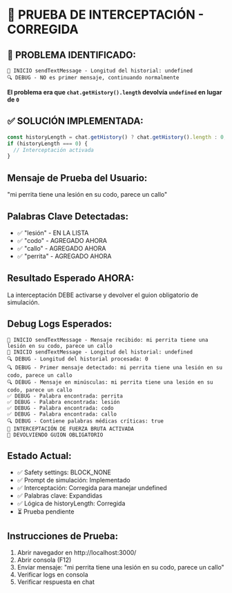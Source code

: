 # 🧪 PRUEBA DE INTERCEPTACIÓN - CORREGIDA

## 🚨 PROBLEMA IDENTIFICADO:
```
🚀 INICIO sendTextMessage - Longitud del historial: undefined
🔍 DEBUG - NO es primer mensaje, continuando normalmente
```

**El problema era que `chat.getHistory().length` devolvía `undefined` en lugar de `0`**

## ✅ SOLUCIÓN IMPLEMENTADA:
```javascript
const historyLength = chat.getHistory() ? chat.getHistory().length : 0;
if (historyLength === 0) {
  // Interceptación activada
}
```

## Mensaje de Prueba del Usuario:
"mi perrita tiene una lesión en su codo, parece un callo"

## Palabras Clave Detectadas:
- ✅ "lesión" - EN LA LISTA
- ✅ "codo" - AGREGADO AHORA
- ✅ "callo" - AGREGADO AHORA
- ✅ "perrita" - AGREGADO AHORA

## Resultado Esperado AHORA:
La interceptación DEBE activarse y devolver el guion obligatorio de simulación.

## Debug Logs Esperados:
```
🚀 INICIO sendTextMessage - Mensaje recibido: mi perrita tiene una lesión en su codo, parece un callo
🚀 INICIO sendTextMessage - Longitud del historial: undefined
🔍 DEBUG - Longitud del historial procesada: 0
🔍 DEBUG - Primer mensaje detectado: mi perrita tiene una lesión en su codo, parece un callo
🔍 DEBUG - Mensaje en minúsculas: mi perrita tiene una lesión en su codo, parece un callo
✅ DEBUG - Palabra encontrada: perrita
✅ DEBUG - Palabra encontrada: lesión
✅ DEBUG - Palabra encontrada: codo
✅ DEBUG - Palabra encontrada: callo
🔍 DEBUG - Contiene palabras médicas críticas: true
🚨 INTERCEPTACIÓN DE FUERZA BRUTA ACTIVADA
🚨 DEVOLVIENDO GUION OBLIGATORIO
```

## Estado Actual:
- ✅ Safety settings: BLOCK_NONE
- ✅ Prompt de simulación: Implementado
- ✅ Interceptación: Corregida para manejar undefined
- ✅ Palabras clave: Expandidas
- ✅ Lógica de historyLength: Corregida
- ⏳ Prueba pendiente

## Instrucciones de Prueba:
1. Abrir navegador en http://localhost:3000/
2. Abrir consola (F12)
3. Enviar mensaje: "mi perrita tiene una lesión en su codo, parece un callo"
4. Verificar logs en consola
5. Verificar respuesta en chat 